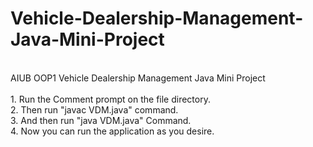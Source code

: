 # Vehicle-Dealership-Management-Java-Mini-Project
<br>AIUB OOP1 Vehicle Dealership Management Java Mini Project
<br>
<br>1. Run the Comment prompt on the file directory.
<br>2. Then run "javac VDM.java" command.
<br>3. And then run "java VDM.java" Command.
<br>4. Now you can run the application as you desire.
